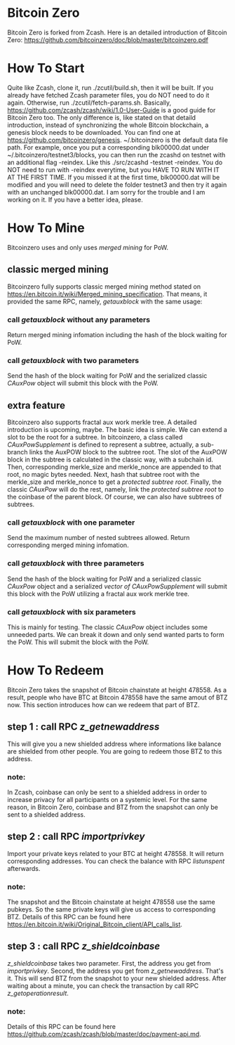 # Bitcoin Zero
Bitcoin Zero is forked from Zcash. Here is an detailed introduction of Bitcoin Zero:
https://github.com/bitcoinzero/doc/blob/master/bitcoinzero.pdf
# How To Start
Quite like Zcash, clone it, run ./zcutil/build.sh, then it will be built. If you already have fetched Zcash parameter files, you do NOT need to do it again. Otherwise, run ./zcutil/fetch-params.sh. Basically, https://github.com/zcash/zcash/wiki/1.0-User-Guide is a good guide for Bitcoin Zero too. The only difference is, like stated on that detaild introduction, instead of synchronizing the whole Bitcoin blockchain, a genesis block needs to be downloaded. You can find one at https://github.com/bitcoinzero/genesis. ~/.bitcoinzero is the default data file path. For example, once you put a corresponding blk00000.dat under ~/.bitcoinzero/testnet3/blocks, you can then run the zcashd on testnet with an additional flag -reindex. Like this ./src/zcashd -testnet -reindex. You do NOT need to run with -reindex everytime, but you HAVE TO RUN WITH IT AT THE FIRST TIME. If you missed it at the first time, blk00000.dat will be modified and you will need to delete the folder testnet3 and then try it again with an unchanged blk00000.dat. I am sorry for the trouble and I am working on it. If you have a better idea, please.
# How To Mine
Bitcoinzero uses and only uses _merged mining_ for PoW. 
## classic merged mining
Bitcoinzero fully supports classic merged mining method stated on https://en.bitcoin.it/wiki/Merged_mining_specification. That means, it provided the same RPC, namely, *getauxblock* with the same usage: 
### call *getauxblock* without any parameters 
Return merged mining infomation including the hash of the block waiting for PoW.
### call *getauxblock* with two parameters
Send the hash of the block waiting for PoW and the serialized classic *CAuxPow* object will submit this block with the PoW.
## extra feature
Bitcoinzero also supports fractal aux work merkle tree. A detailed introduction is upcoming, maybe. The basic idea is simple. We can extend a slot to be the root for a subtree. In bitcoinzero, a class called *CAuxPowSupplement* is defined to represent a subtree, actually, a sub-branch links the AuxPOW block to the subtree root. The slot of the AuxPOW block in the subtree is calculated in the classic way, with a subchain id. Then, corresponding merkle_size and merkle_nonce are appended to that root, no magic bytes needed. Next, hash that subtree root with the merkle_size and merkle_nonce to get a *protected subtree root*. Finally, the classic *CAuxPow* will do the rest, namely, link the *protected subtree root* to the coinbase of the parent block. Of course, we can also have subtrees of subtrees.
### call *getauxblock* with one parameter
Send the maximum number of nested subtrees allowed. Return corresponding merged mining infomation.
### call *getauxblock* with three parameters
Send the hash of the block waiting for PoW and a serialized classic *CAuxPow* object and a serialized *vector of CAuxPowSupplement* will submit this block with the PoW utilizing a fractal aux work merkle tree.
### call *getauxblock* with six parameters
This is mainly for testing. The classic *CAuxPow* object includes some unneeded parts. We can break it down and only send wanted parts to form the PoW. This will submit the block with the PoW.
# How To Redeem
Bitcoin Zero takes the snapshot of Bitcoin chainstate at height 478558. As a result, people who have BTC at Bitcoin 478558 have the same amout of BTZ now. This section introduces how can we redeem that part of BTZ.
## step 1 : call RPC *z_getnewaddress*
This will give you a new shielded address where informations like balance are shielded from other people. You are going to redeem those BTZ to this address.
### note:
In Zcash, coinbase can only be sent to a shielded address in order to increase privacy for all participants on a systemic level. For the same reason, in Bitcoin Zero, coinbase and BTZ from the snapshot can only be sent to a shielded address.
## step 2 : call RPC *importprivkey*
Import your private keys related to your BTC at height 478558. It will return corresponding addresses. You can check the balance with RPC *listunspent* afterwards.
### note:
The snapshot and the Bitcoin chainstate at height 478558 use the same pubkeys. So the same private keys will give us access to corresponding BTZ. Details of this RPC can be found here https://en.bitcoin.it/wiki/Original_Bitcoin_client/API_calls_list.
## step 3 : call RPC *z_shieldcoinbase*
*z_shieldcoinbase* takes two parameter. First, the address you get from *importprivkey*. Second, the address you get from *z_getnewaddress*. That's it. This will send BTZ from the snapshot to your new shielded address. After waiting about a minute, you can check the transaction by call RPC *z_getoperationresult*.
### note: 
Details of this RPC can be found here https://github.com/zcash/zcash/blob/master/doc/payment-api.md.
